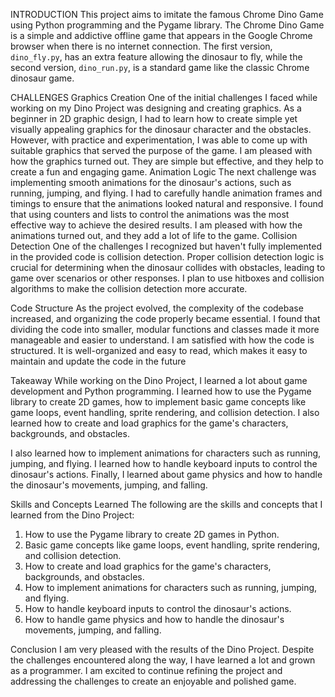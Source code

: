 INTRODUCTION
This project aims to imitate the famous Chrome Dino Game using Python programming and the Pygame library. The Chrome Dino Game is a simple and addictive offline game that appears in the Google Chrome browser when there is no internet connection. 
The first version, `dino_fly.py`, has an extra feature allowing the dinosaur to fly, while the second version, `dino_run.py`, is a standard game like the classic Chrome dinosaur game.

CHALLENGES
Graphics Creation
One of the initial challenges I faced while working on my Dino Project was designing and creating graphics. As a beginner in 2D graphic design, I had to learn how to create simple yet visually appealing graphics for the dinosaur character and the obstacles. However, with practice and experimentation, I was able to come up with suitable graphics that served the purpose of the game.
I am pleased with how the graphics turned out. They are simple but effective, and they help to create a fun and engaging game.
Animation Logic
The next challenge was implementing smooth animations for the dinosaur's actions, such as running, jumping, and flying. I had to carefully handle animation frames and timings to ensure that the animations looked natural and responsive.
I found that using counters and lists to control the animations was the most effective way to achieve the desired results. I am pleased with how the animations turned out, and they add a lot of life to the game.
Collision Detection
One of the challenges I recognized but haven't fully implemented in the provided code is collision detection. Proper collision detection logic is crucial for determining when the dinosaur collides with obstacles, leading to game over scenarios or other responses. I plan to use hitboxes and collision algorithms to make the collision detection more accurate.

Code Structure
As the project evolved, the complexity of the codebase increased, and organizing the code properly became essential. I found that dividing the code into smaller, modular functions and classes made it more manageable and easier to understand.
I am satisfied with how the code is structured. It is well-organized and easy to read, which makes it easy to maintain and update the code in the future

Takeaway
While working on the Dino Project, I learned a lot about game development and Python programming. I learned how to use the Pygame library to create 2D games, how to implement basic game concepts like game loops, event handling, sprite rendering, and collision detection. I also learned how to create and load graphics for the game's characters, backgrounds, and obstacles.

I also learned how to implement animations for characters such as running, jumping, and flying. I learned how to handle keyboard inputs to control the dinosaur's actions. Finally, I learned about game physics and how to handle the dinosaur's movements, jumping, and falling.

Skills and Concepts Learned
The following are the skills and concepts that I learned from the Dino Project:

1.	How to use the Pygame library to create 2D games in Python.
2.	Basic game concepts like game loops, event handling, sprite rendering, and collision detection.
3.	How to create and load graphics for the game's characters, backgrounds, and obstacles.
4.	How to implement animations for characters such as running, jumping, and flying.
5.	How to handle keyboard inputs to control the dinosaur's actions.
6.	How to handle game physics and how to handle the dinosaur's movements, jumping, and falling.

Conclusion
I am very pleased with the results of the Dino Project. Despite the challenges encountered along the way, I have learned a lot and grown as a programmer. I am excited to continue refining the project and addressing the challenges to create an enjoyable and polished game.
